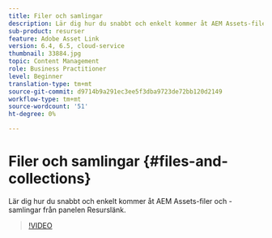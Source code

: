 ```yaml
---
title: Filer och samlingar
description: Lär dig hur du snabbt och enkelt kommer åt AEM Assets-filer och -samlingar från panelen Resurslänk.
sub-product: resurser
feature: Adobe Asset Link
version: 6.4, 6.5, cloud-service
thumbnail: 33884.jpg
topic: Content Management
role: Business Practitioner
level: Beginner
translation-type: tm+mt
source-git-commit: d9714b9a291ec3ee5f3dba9723de72bb120d2149
workflow-type: tm+mt
source-wordcount: '51'
ht-degree: 0%

---
```



# Filer och samlingar {#files-and-collections}

Lär dig hur du snabbt och enkelt kommer åt AEM Assets-filer och -samlingar från panelen Resurslänk.

>[!VIDEO](https://video.tv.adobe.com/v/33884/?quality=12)
